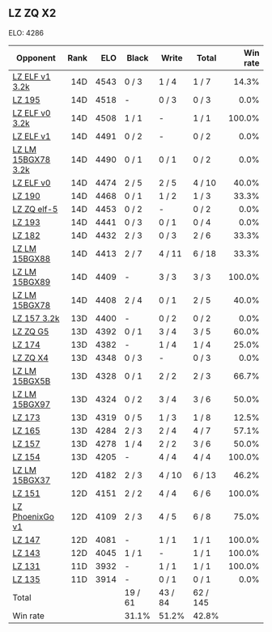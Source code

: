 ## LZ ZQ X2 ##

ELO: 4286

Opponent | Rank | ELO | Black | Write | Total | Win rate
---------|-----:|----:|-------|-------|-------|-------:
[LZ ELF v1 3.2k](LZ%20ELF%20v1%203.2k.md) | 14D | 4543 | 0 / 3 | 1 / 4 | 1 / 7 | 14.3%
[LZ 195](LZ%20195.md) | 14D | 4518 | - | 0 / 3 | 0 / 3 | 0.0%
[LZ ELF v0 3.2k](LZ%20ELF%20v0%203.2k.md) | 14D | 4508 | 1 / 1 | - | 1 / 1 | 100.0%
[LZ ELF v1](LZ%20ELF%20v1.md) | 14D | 4491 | 0 / 2 | - | 0 / 2 | 0.0%
[LZ LM 15BGX78 3.2k](LZ%20LM%2015BGX78%203.2k.md) | 14D | 4490 | 0 / 1 | 0 / 1 | 0 / 2 | 0.0%
[LZ ELF v0](LZ%20ELF%20v0.md) | 14D | 4474 | 2 / 5 | 2 / 5 | 4 / 10 | 40.0%
[LZ 190](LZ%20190.md) | 14D | 4468 | 0 / 1 | 1 / 2 | 1 / 3 | 33.3%
[LZ ZQ elf-5](LZ%20ZQ%20elf-5.md) | 14D | 4453 | 0 / 2 | - | 0 / 2 | 0.0%
[LZ 193](LZ%20193.md) | 14D | 4441 | 0 / 3 | 0 / 1 | 0 / 4 | 0.0%
[LZ 182](LZ%20182.md) | 14D | 4432 | 2 / 3 | 0 / 3 | 2 / 6 | 33.3%
[LZ LM 15BGX88](LZ%20LM%2015BGX88.md) | 14D | 4413 | 2 / 7 | 4 / 11 | 6 / 18 | 33.3%
[LZ LM 15BGX89](LZ%20LM%2015BGX89.md) | 14D | 4409 | - | 3 / 3 | 3 / 3 | 100.0%
[LZ LM 15BGX78](LZ%20LM%2015BGX78.md) | 14D | 4408 | 2 / 4 | 0 / 1 | 2 / 5 | 40.0%
[LZ 157 3.2k](LZ%20157%203.2k.md) | 13D | 4400 | - | 0 / 2 | 0 / 2 | 0.0%
[LZ ZQ G5](LZ%20ZQ%20G5.md) | 13D | 4392 | 0 / 1 | 3 / 4 | 3 / 5 | 60.0%
[LZ 174](LZ%20174.md) | 13D | 4382 | - | 1 / 4 | 1 / 4 | 25.0%
[LZ ZQ X4](LZ%20ZQ%20X4.md) | 13D | 4348 | 0 / 3 | - | 0 / 3 | 0.0%
[LZ LM 15BGX5B](LZ%20LM%2015BGX5B.md) | 13D | 4328 | 0 / 1 | 2 / 2 | 2 / 3 | 66.7%
[LZ LM 15BGX97](LZ%20LM%2015BGX97.md) | 13D | 4324 | 0 / 2 | 3 / 4 | 3 / 6 | 50.0%
[LZ 173](LZ%20173.md) | 13D | 4319 | 0 / 5 | 1 / 3 | 1 / 8 | 12.5%
[LZ 165](LZ%20165.md) | 13D | 4284 | 2 / 3 | 2 / 4 | 4 / 7 | 57.1%
[LZ 157](LZ%20157.md) | 13D | 4278 | 1 / 4 | 2 / 2 | 3 / 6 | 50.0%
[LZ 154](LZ%20154.md) | 13D | 4205 | - | 4 / 4 | 4 / 4 | 100.0%
[LZ LM 15BGX37](LZ%20LM%2015BGX37.md) | 12D | 4182 | 2 / 3 | 4 / 10 | 6 / 13 | 46.2%
[LZ 151](LZ%20151.md) | 12D | 4151 | 2 / 2 | 4 / 4 | 6 / 6 | 100.0%
[LZ PhoenixGo v1](LZ%20PhoenixGo%20v1.md) | 12D | 4109 | 2 / 3 | 4 / 5 | 6 / 8 | 75.0%
[LZ 147](LZ%20147.md) | 12D | 4081 | - | 1 / 1 | 1 / 1 | 100.0%
[LZ 143](LZ%20143.md) | 12D | 4045 | 1 / 1 | - | 1 / 1 | 100.0%
[LZ 131](LZ%20131.md) | 11D | 3932 | - | 1 / 1 | 1 / 1 | 100.0%
[LZ 135](LZ%20135.md) | 11D | 3914 | - | 0 / 1 | 0 / 1 | 0.0%
Total | | | 19 / 61 | 43 / 84 | 62 / 145 | 
Win rate| | | 31.1% | 51.2% | 42.8% | 
